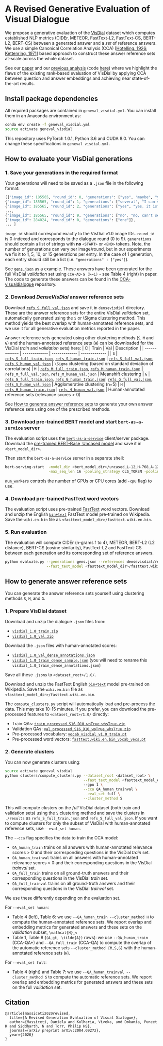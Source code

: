 # A Revised Generative Evaluation of Visual Dialogue

We propose a generative evaluation of the [VisDial](http://www.visualdialog.org) dataset which computes established NLP metrics (CIDEr, METEOR, FastText-L2, FastText-CS, BERT-L2, BERT-CS) between a generated answer and a _set_ of reference answers. We use a simple Canonical Correlation Analysis (CCA) [[Hotelling, 1926](https://academic.oup.com/biomet/article/28/3-4/321/220073); [Kettenring, 1971](https://www.jstor.org/stable/2334380?seq=1#metadata_info_tab_contents)] based approach to construct these answer reference sets at-scale across the whole dataset.

See our [paper](https://arxiv.org/abs/2004.09272) and our [previous analysis](http://arxiv.org/abs/1812.06417) (code [here](https://github.com/danielamassiceti/CCA-visualdialogue)) where we highlight the flaws of the existing rank-based evaluation of VisDial by applying CCA between question and answer embeddings and achieving near state-of-the-art results.

## Install package dependencies

All required packages are contained in `geneval_visdial.yml`. You can install them in an Anaconda environment as:

```bash
conda env create -f geneval_visdial.yml
source activate geneval_visdial
```
This repository uses PyTorch 1.0.1, Python 3.6 and CUDA 8.0. You can change these specifications in `geneval_visdial.yml`.

## How to evaluate your VisDial generations

### 1. Save your generations in the required format

Your generations will need to be saved as a `.json` file in the following format:
```python
[{"image_id": 185565, "round_id": 0, "generations": ["yes", "maybe", "yes, I think so"]}, 
{"image_id": 185565, "round_id": 1, "generations": ["several", "I can see two", "2, I think", "not sure"]}, 
{"image_id": 185565, "round_id": 2, "generations": ["yes", "yes, it is"]}, 
..., 
{"image_id": 185565, "round_id": 9, "generations": ["no", "no, can't see"]}, 
{"image_id": 284024, "round_id": 0, "generations": ["one"]}, 
... ]
```
`image_id` should correspond exactly to the VisDial v1.0 image IDs. `round_id` is 0-indexed and corresponds to the dialogue round (0 to 9). `generations` should contain a list of strings with **no** `<START>` or `<END>` tokens. Note, the number of generations can vary per image/round, but in our experiments we fix it to 1, 5, 10, or 15 generations per entry. In the case of 1 generation, each entry should still be a list (i.e. `"generations" : ["yes"]`).

See [`gens.json`](https://github.com/danielamassiceti/cca_visdial/blob/geneval_visdial/gens.json) as a example. These answers have been generated for the full VisDial _validation_ set using `CCA-AQ-G (k=1)` - see Table 4 (right) in paper. The code to generate these answers can be found in the [CCA-visualdialogue](https://github.com/danielamassiceti/CCA-visualdialogue) repository.

### 2. Download _DenseVisDial_ answer reference sets

Download [`refs_S_full_val.json`](https://drive.google.com/uc?export=download&id=1HgmEDIUPZveFs4DfIsnLAosHjmWXWsmM) and save it in `densevisdial` directory. These are the answer reference sets for the entire VisDial _validation_ set, automatically generated using the `S` or \Sigma clustering method. This method yields the best overlap with human-annotated reference sets, and we use it for all generative evaluation metrics reported in the paper.

Answer reference sets generated using other clustering methods (`S`, `M` and `G`) and the human-annotated reference sets (`H`) can be downloaded for the VisDial _train_ and _validation_ sets) here:
| C | Train | Val | Description |
| ------------- | ------------- | ------------- | ------------- |
| `S`  | [`refs_S_full_train.json`](https://drive.google.com/uc?export=download&id=1RWz4x7-dUyFQDh5BqVz82jxnBUP7wJGA), [`refs_S_human_train.json`](https://drive.google.com/uc?export=download&id=15cJsQwLOOSVfCgLg_MzJoXXeneURG68_) | [`refs_S_full_val.json`](https://drive.google.com/uc?export=download&id=1HgmEDIUPZveFs4DfIsnLAosHjmWXWsmM), [`refs_S_human_val.json`](https://drive.google.com/uc?export=download&id=1t6utnkkoUPcljsecwSEwrKvMzMdadIDH)  | `\Sigma` clustering (based on standard deviation of correlations)
| `M`  | [`refs_M_full_train.json`](https://drive.google.com/uc?export=download&id=1KPkV4fGQIyWg0bS0_rqjhlw-eoJWMpez), [`refs_M_human_train.json`](https://drive.google.com/uc?export=download&id=1nqBWOklt-JiM5rJois0XoIue7P73u1yM) | [`refs_M_full_val.json`](https://drive.google.com/uc?export=download&id=1QGX24_8J-yHo6lltzDD4Dh-fKwtMb2Wv), [`refs_M_human_val.json`](https://drive.google.com/uc?export=download&id=1y7zGbcXriNZ_8qvAk-Ukr0jXPJUmtZMd) | Meanshift clustering
| `G`  | [`refs_G_full_train.json`](https://drive.google.com/uc?export=download&id=1S_UidG18z0-73mYPRsRfUbSBXH32o7lm), [`refs_G_human_train.json`](https://drive.google.com/uc?export=download&id=1hPdqwNn7TVYqziCwaNHNQgrngFysgLhO)| [`refs_G_full_val.json`](https://drive.google.com/uc?export=download&id=1ctTsJg4kayV4PluQx0Mu8EDqYGfXpIqD), [`refs_G_human_val.json`](https://drive.google.com/uc?export=download&id=1ujRluBr8qIYbZbMzzhOhXKwSrFu0pheC)  | Agglomerative clustering (n=5)
| `H`  | [`refs_H_human_train.json`](https://drive.google.com/uc?export=download&id=1d-LE3VNXTwTGcpd2ZDBq7GlfgntavW-k) | [`refs_H_human_val.json`](https://drive.google.com/uc?export=download&id=1ZDwmGj7dc4mc3e0UAD8sMH_nty5D92wa) | Human-annotated reference sets (relevance scores > 0)

See [How to generate answer reference sets](https://github.com/danielamassiceti/cca_visdial/blob/geneval_visdial/README.md#how-to-generate-answer-reference-sets) to generate your own answer reference sets using one of the prescribed methods.

### 3. Download pre-trained BERT model and start `bert-as-a-service` server

The evaluation script uses the [`bert-as-a-service`](https://github.com/hanxiao/bert-as-service) client/server package. Download the [pre-trained BERT-Base, Uncased model](https://storage.googleapis.com/bert_models/2018_10_18/uncased_L-12_H-768_A-12.zip) and save it in `<bert_model_dir>`.

Then start the `bert-as-a-service` server in a separate shell:
```bash
bert-serving-start  -model_dir <bert_model_dir>/uncased_L-12_H-768_A-12 -num_worker 2 \
                    -max_seq_len 16 -pooling_strategy CLS_TOKEN -pooling_layer -1
```
`num_workers` controls the number of GPUs or CPU cores (add `-cpu` flag) to use.

### 4. Download pre-trained FastText word vectors

The evaluation script uses pre-trained [FastText](https://fasttext.cc) word vectors. Download and unzip the English [`bin+text`](https://dl.fbaipublicfiles.com/fasttext/vectors-wiki/wiki.en.zip) FastText model pre-trained on Wikipedia. Save the `wiki.en.bin` file as `<fasttext_model_dir>/fasttext.wiki.en.bin`.

### 5. Run evaluation

The evaluation will compute CIDEr (n-grams 1 to 4), METEOR, BERT-L2 (L2 distance), BERT-CS (cosine similarity), FastText-L2 and FastText-CS between each generation and its corresponding set of reference answers.

```bash
python evaluate.py --generations gens.json --references densevisdial/refs_S_val.json> \
                   --fast_text_model <fasttext_model_dir>/fasttext.wiki.en.bin
```

## How to generate answer reference sets

You can generate the answer reference sets yourself using clustering methods `S`, `M`, and `G`.

### 1. Prepare VisDial dataset

Download and unzip the dialogue `.json` files from:
* [`visdial_1.0_train.zip`](https://www.dropbox.com/s/ix8keeudqrd8hn8/visdial_1.0_train.zip?dl=1)
* [`visdial_1.0_val.zip`](https://www.dropbox.com/s/ibs3a0zhw74zisc/visdial_1.0_val.zip?dl=1)

Download the `.json` files with human-annotated scores:
* [`visdial_1.0_val_dense_annotations.json`](https://www.dropbox.com/s/3knyk09ko4xekmc/visdial_1.0_val_dense_annotations.json?dl=1)
* [`visdial_1.0_train_dense_sample.json`](https://www.dropbox.com/s/1ajjfpepzyt3q4m/visdial_1.0_train_dense_sample.json?dl=1) (you will need to rename this `visdial_1.0_train_dense_annotations.json`)

Save all these `.jsons` to `<dataset_root>/1.0/`. 

Download and unzip the FastText English [`bin+text`](https://dl.fbaipublicfiles.com/fasttext/vectors-wiki/wiki.en.zip) model pre-trained on Wikipedia. Save the `wiki.en.bin` file as `<fasttext_model_dir>/fasttext.wiki.en.bin`.

The `compute_clusters.py` script will automatically load and pre-process the data. This may take 10-15 minutes. If you prefer, you can download the pre-processed features to `<dataset_root>/1.0/` directly:
* Train QAs: [`train_processed_S16_D10_woTrue_whsTrue.zip`](https://drive.google.com/uc?export=download&id=19qYK-i9ASSVmyN-n7gNs_7IEqqqUPjsP)
* Validation QAs: [`val_processed_S16_D10_woTrue_whsTrue.zip`](hhttps://drive.google.com/uc?export=download&id=1NVoWCX691yH_bXmMkAGSHuOBNNT5Tn-f)
* Pre-processed vocabulary: [`vocab_visdial_v1.0_train.pt`](https://drive.google.com/uc?export=download&id=1h48U0KP2y72kYbueNPBUyCQXW0F3JV59)
* Pre-processed word vectors: [`fasttext.wiki.en.bin_vocab_vecs.pt`](https://drive.google.com/uc?export=download&id=1vMAPwk7EpjUaBwx3i_2xhW0wcaP5jCO4)

### 2. Generate clusters

You can now generate clusters using:
```bash
source activate geneval_visdial
python clusters/compute_clusters.py --dataset_root <dataset_root> \
                                    --fast_text_model <fasttext_model_dir>/fasttext.wiki.en.bin
                                    --gpu 1 \
                                    --cca QA_human_trainval \
                                    --eval_set full \
                                    --cluster_method S
```

This will compute clusters on the _full_ VisDial dataset (both train and validation sets) using the `S` clustering method and save the clusters in `./results` as `refs_S_full_train.json` and `refs_S_full_val.json`. If you want to compute clusters for only the subset of VisDial with human-annotated reference sets, use `--eval_set human`.

The `--cca` flag specifies the data to train the CCA model:
* `QA_human_train` trains on all answers with human-annotated relevance scores > 0 and their corresponding questions in the VisDial _train_ set.
* `QA_human_trainval` trains on all answers with human-annotated relevance scores > 0 and their corresponding questions in the VisDial _trainval_ set.
* `QA_full_train` trains on all ground-truth answers and their corresponding questions in the VisDial _train_ set.
* `QA_full_trainval` trains on all ground-truth answers and their corresponding questions in the VisDial _trainval_ set.

We use these differently depending on the evaluation set.

For `--eval_set human`:
* Table 4 (left), Table 6: we use `--QA_human_train --cluster_method H` to compute the human-annotated reference sets. We report overlap and embedding metrics for generated answers and these sets on the _validation_ subset, `\mathcal{H}_v`
* Table 1, Table 8 (`(A_gt, \tilde{A})` rows): we use `--QA_human_train` (CCA-QA*) and `--QA_full_train` (CCA-QA) to compute the overlap of the automatic reference sets `--cluster_method {M,S,G}` with the human-annotated reference sets (`H`).

For `--eval_set full`:
* Table 4 (right) and Table 7: we use `--QA_human_trainval --cluster_method S` to compute the automatic reference sets. We report overlap and embedding metrics for generated answers and these sets on the full _validation_ set.

## Citation

```
@article{massiceti2020revised,
  title={A Revised Generation Evaluation of Visual Dialogue},
  author={Massiceti, Daniela and Kulharia, Viveka, and Dokania, Puneet K and Siddharth, N and Torr, Philip HS},
  journal={arXiv preprint arXiv:2004.09272},
  year={2020}
}
```
